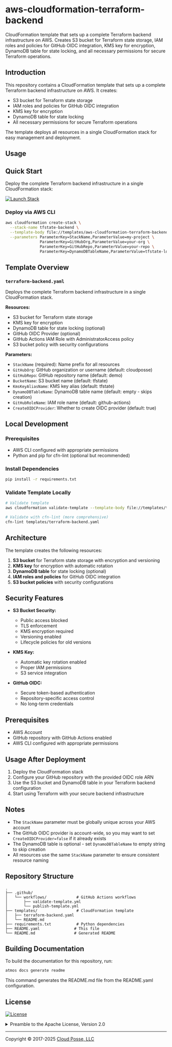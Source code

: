 # aws-cloudformation-terraform-backend


CloudFormation template that sets up a complete Terraform backend infrastructure on AWS. Creates S3 bucket for Terraform state storage, IAM roles and policies for GitHub OIDC integration, KMS key for encryption, DynamoDB table for state locking, and all necessary permissions for secure Terraform operations.


## Introduction

This repository contains a CloudFormation template that sets up a complete Terraform backend infrastructure on AWS. It creates:

- S3 bucket for Terraform state storage
- IAM roles and policies for GitHub OIDC integration
- KMS key for encryption
- DynamoDB table for state locking
- All necessary permissions for secure Terraform operations

The template deploys all resources in a single CloudFormation stack for easy management and deployment.



## Usage

## Quick Start

Deploy the complete Terraform backend infrastructure in a single CloudFormation stack:

[![Launch Stack](https://s3.amazonaws.com/cloudformation-examples/cloudformation-launch-stack.png)](https://console.aws.amazon.com/cloudformation/home?region=us-east-1#/stacks/new?stackName=terraform-backend&templateURL=https://s3.amazonaws.com/cloudposse-terraform-backend-quickstart/terraform-backend.yaml)

### Deploy via AWS CLI

```bash
aws cloudformation create-stack \
  --stack-name tfstate-backend \
  --template-body file://templates/aws-cloudformation-terraform-backend.yaml \
  --parameters ParameterKey=StackName,ParameterValue=my-project \
               ParameterKey=GitHubOrg,ParameterValue=your-org \
               ParameterKey=GitHubRepo,ParameterValue=your-repo \
               ParameterKey=DynamoDBTableName,ParameterValue=tfstate-locks
```

## Template Overview

### `terraform-backend.yaml`
Deploys the complete Terraform backend infrastructure in a single CloudFormation stack.

**Resources:**
- S3 bucket for Terraform state storage
- KMS key for encryption
- DynamoDB table for state locking (optional)
- GitHub OIDC Provider (optional)
- GitHub Actions IAM Role with AdministratorAccess policy
- S3 bucket policy with security configurations

**Parameters:**
- `StackName` (required): Name prefix for all resources
- `GitHubOrg`: GitHub organization or username (default: cloudposse)
- `GitHubRepo`: GitHub repository name (default: demo)
- `BucketName`: S3 bucket name (default: tfstate)
- `KmsKeyAliasName`: KMS key alias (default: tfstate)
- `DynamoDBTableName`: DynamoDB table name (default: empty - skips creation)
- `GitHubRoleName`: IAM role name (default: github-actions)
- `CreateOIDCProvider`: Whether to create OIDC provider (default: true)

## Local Development

### Prerequisites
- AWS CLI configured with appropriate permissions
- Python and pip for cfn-lint (optional but recommended)

### Install Dependencies
```bash
pip install -r requirements.txt
```

### Validate Template Locally
```bash
# Validate template
aws cloudformation validate-template --template-body file://templates/terraform-backend.yaml

# Validate with cfn-lint (more comprehensive)
cfn-lint templates/terraform-backend.yaml
```

## Architecture

The template creates the following resources:

1. **S3 bucket** for Terraform state storage with encryption and versioning
2. **KMS key** for encryption with automatic rotation
3. **DynamoDB table** for state locking (optional)
4. **IAM roles and policies** for GitHub OIDC integration
5. **S3 bucket policies** with security configurations

## Security Features

- **S3 Bucket Security:**
  - Public access blocked
  - TLS enforcement
  - KMS encryption required
  - Versioning enabled
  - Lifecycle policies for old versions

- **KMS Key:**
  - Automatic key rotation enabled
  - Proper IAM permissions
  - S3 service integration

- **GitHub OIDC:**
  - Secure token-based authentication
  - Repository-specific access control
  - No long-term credentials

## Prerequisites

- AWS Account
- GitHub repository with GitHub Actions enabled
- AWS CLI configured with appropriate permissions

## Usage After Deployment

1. Deploy the CloudFormation stack
2. Configure your GitHub repository with the provided OIDC role ARN
3. Use the S3 bucket and DynamoDB table in your Terraform backend configuration
4. Start using Terraform with your secure backend infrastructure

## Notes

- The `StackName` parameter must be globally unique across your AWS account
- The GitHub OIDC provider is account-wide, so you may want to set `CreateOIDCProvider=false` if it already exists
- The DynamoDB table is optional - set `DynamoDBTableName` to empty string to skip creation
- All resources use the same `StackName` parameter to ensure consistent resource naming

## Repository Structure

```
.
├── .github/
│   └── workflows/             # GitHub Actions workflows
│       ├── validate-template.yml
│       └── publish-template.yml
├── templates/                 # CloudFormation template
│   ├── terraform-backend.yaml
│   └── README.md
├── requirements.txt           # Python dependencies
├── README.yaml               # This file
└── README.md                 # Generated README
```

## Building Documentation

To build the documentation for this repository, run:

```bash
atmos docs generate readme
```

This command generates the README.md file from the README.yaml configuration.










## License

<a href="https://opensource.org/licenses/Apache-2.0"><img src="https://img.shields.io/badge/License-Apache%202.0-blue.svg?style=for-the-badge" alt="License"></a>

<details>
<summary>Preamble to the Apache License, Version 2.0</summary>
<br/>
<br/>



```text
Licensed to the Apache Software Foundation (ASF) under one
or more contributor license agreements.  See the NOTICE file
distributed with this work for additional information
regarding copyright ownership.  The ASF licenses this file
to you under the Apache License, Version 2.0 (the
"License"); you may not use this file except in compliance
with the License.  You may obtain a copy of the License at

  https://www.apache.org/licenses/LICENSE-2.0

Unless required by applicable law or agreed to in writing,
software distributed under the License is distributed on an
"AS IS" BASIS, WITHOUT WARRANTIES OR CONDITIONS OF ANY
KIND, either express or implied.  See the License for the
specific language governing permissions and limitations
under the License.
```
</details>


---
Copyright © 2017-2025 [Cloud Posse, LLC](https://cpco.io/copyright)
 